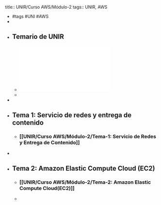 title:: UNIR/Curso AWS/Módulo-2
tags:: UNIR, AWS

- #tags #UNI #AWS
-
- ## Temario de UNIR
	- ![UNIR-AWS_Modulo-2.pdf](../assets/UNIR-AWS_Modulo-2_1665391163046_0.pdf)
	-
-
- ## Tema 1: Servicio de redes y entrega de contenido
	- ### [[UNIR/Curso AWS/Módulo-2/Tema-1: Servicio de Redes y Entrega de Contenido]]
-
- ## Tema 2: Amazon Elastic Compute Cloud (EC2)
	- ### [[UNIR/Curso AWS/Módulo-2/Tema-2: Amazon Elastic Compute Cloud(EC2)]]
	-